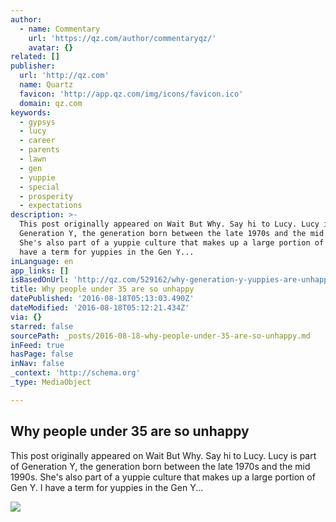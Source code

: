 ```yaml
---
author:
  - name: Commentary
    url: 'https://qz.com/author/commentaryqz/'
    avatar: {}
related: []
publisher:
  url: 'http://qz.com'
  name: Quartz
  favicon: 'http://app.qz.com/img/icons/favicon.ico'
  domain: qz.com
keywords:
  - gypsys
  - lucy
  - career
  - parents
  - lawn
  - gen
  - yuppie
  - special
  - prosperity
  - expectations
description: >-
  This post originally appeared on Wait But Why. Say hi to Lucy. Lucy is part of
  Generation Y, the generation born between the late 1970s and the mid 1990s.
  She's also part of a yuppie culture that makes up a large portion of Gen Y. I
  have a term for yuppies in the Gen Y...
inLanguage: en
app_links: []
isBasedOnUrl: 'http://qz.com/529162/why-generation-y-yuppies-are-unhappy/'
title: Why people under 35 are so unhappy
datePublished: '2016-08-18T05:13:03.490Z'
dateModified: '2016-08-18T05:12:21.434Z'
via: {}
starred: false
sourcePath: _posts/2016-08-18-why-people-under-35-are-so-unhappy.md
inFeed: true
hasPage: false
inNav: false
_context: 'http://schema.org'
_type: MediaObject

---
```

<article style=""><h1>Why people under 35 are so unhappy</h1><p>This post originally appeared on Wait But Why. Say hi to Lucy. Lucy is part of Generation Y, the generation born between the late 1970s and the mid 1990s. She's also part of a yuppie culture that makes up a large portion of Gen Y. I have a term for yuppies in the Gen Y...</p><img src="https://qzprod.files.wordpress.com/2015/10/lucys-parents.png?w=640&amp;h=301" /></article>